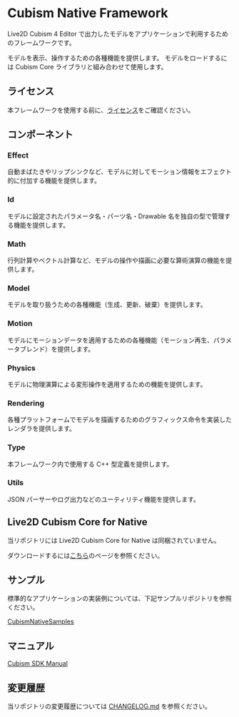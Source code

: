 # Cubism Native Framework

Live2D Cubism 4 Editor で出力したモデルをアプリケーションで利用するためのフレームワークです。

モデルを表示、操作するための各種機能を提供します。
モデルをロードするには Cubism Core ライブラリと組み合わせて使用します。


## ライセンス

本フレームワークを使用する前に、[ライセンス](LICENSE.md)をご確認ください。


## コンポーネント

### Effect

自動まばたきやリップシンクなど、モデルに対してモーション情報をエフェクト的に付加する機能を提供します。

### Id

モデルに設定されたパラメータ名・パーツ名・Drawable 名を独自の型で管理する機能を提供します。

### Math

行列計算やベクトル計算など、モデルの操作や描画に必要な算術演算の機能を提供します。

### Model

モデルを取り扱うための各種機能（生成、更新、破棄）を提供します。

### Motion

モデルにモーションデータを適用するための各種機能（モーション再生、パラメータブレンド）を提供します。

### Physics

モデルに物理演算による変形操作を適用するための機能を提供します。

### Rendering

各種プラットフォームでモデルを描画するためのグラフィックス命令を実装したレンダラを提供します。

### Type

本フレームワーク内で使用する C++ 型定義を提供します。

### Utils

JSON パーサーやログ出力などのユーティリティ機能を提供します。


## Live2D Cubism Core for Native

当リポジトリには Live2D Cubism Core for Native は同梱されていません。

ダウンロードするには[こちら](https://www.live2d.com/download/cubism-sdk/download-native/)のページを参照ください。


## サンプル

標準的なアプリケーションの実装例については、下記サンプルリポジトリを参照ください。

[CubismNativeSamples](https://github.com/Live2D/CubismNativeSamples)


## マニュアル

[Cubism SDK Manual](https://docs.live2d.com/cubism-sdk-manual/top/)


## 変更履歴

当リポジトリの変更履歴については [CHANGELOG.md](CHANGELOG.md) を参照ください。

